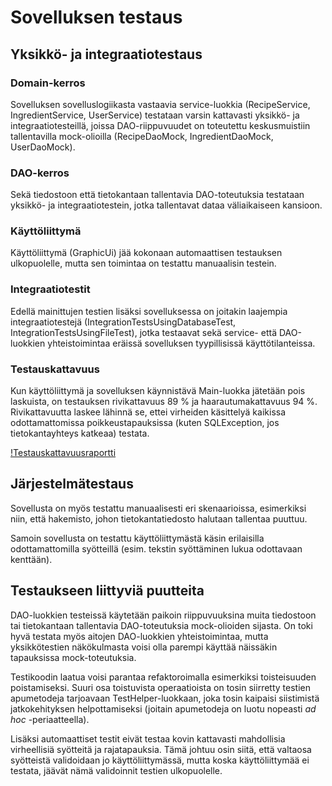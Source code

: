 # Sovelluksen testaus

## Yksikkö- ja integraatiotestaus

### Domain-kerros

Sovelluksen sovelluslogiikasta vastaavia service-luokkia (RecipeService, IngredientService, UserService) testataan varsin kattavasti yksikkö- ja integraatiotesteillä, joissa DAO-riippuvuudet on toteutettu keskusmuistiin tallentavilla mock-olioilla (RecipeDaoMock, IngredientDaoMock, UserDaoMock).

### DAO-kerros

Sekä tiedostoon että tietokantaan tallentavia DAO-toteutuksia testataan yksikkö- ja integraatiotestein, jotka tallentavat dataa väliaikaiseen kansioon.

### Käyttöliittymä

Käyttöliittymä (GraphicUi) jää kokonaan automaattisen testauksen ulkopuolelle, mutta sen toimintaa on testattu manuaalisin testein.

### Integraatiotestit

Edellä mainittujen testien lisäksi sovelluksessa on joitakin laajempia integraatiotestejä (IntegrationTestsUsingDatabaseTest, IntegrationTestsUsingFileTest), jotka testaavat sekä service- että DAO-luokkien yhteistoimintaa eräissä sovelluksen tyypillisissä käyttötilanteissa.

### Testauskattavuus

Kun käyttöliittymä ja sovelluksen käynnistävä Main-luokka jätetään pois laskuista, on testauksen rivikattavuus 89 % ja haarautumakattavuus 94 %. Rivikattavuutta laskee lähinnä se, ettei virheiden käsittelyä kaikissa odottamattomissa poikkeustapauksissa (kuten SQLException, jos tietokantayhteys katkeaa) testata.

[!Testauskattavuusraportti](https://github.com/joonaspartanen/ot-harjoitustyo/blob/master/RecipeBook/dokumentointi/kuvat/testauskattavuus.png)

## Järjestelmätestaus

Sovellusta on myös testattu manuaalisesti eri skenaarioissa, esimerkiksi niin, että hakemisto, johon tietokantatiedosto halutaan tallentaa puuttuu.

Samoin sovellusta on testattu käyttöliittymästä käsin erilaisilla odottamattomilla syötteillä (esim. tekstin syöttäminen lukua odottavaan kenttään).

## Testaukseen liittyviä puutteita

DAO-luokkien testeissä käytetään paikoin riippuvuuksina muita tiedostoon tai tietokantaan tallentavia DAO-toteutuksia mock-olioiden sijasta. On toki hyvä testata myös aitojen DAO-luokkien yhteistoimintaa, mutta yksikkötestien näkökulmasta voisi olla parempi käyttää näissäkin tapauksissa mock-toteutuksia.

Testikoodin laatua voisi parantaa refaktoroimalla esimerkiksi toisteisuuden poistamiseksi. Suuri osa toistuvista operaatioista on tosin siirretty testien apumetodeja tarjoavaan TestHelper-luokkaan, joka tosin kaipaisi siistimistä jatkokehityksen helpottamiseksi (joitain apumetodeja on luotu nopeasti _ad hoc_ -periaatteella).

Lisäksi automaattiset testit eivät testaa kovin kattavasti mahdollisia virheellisiä syötteitä ja rajatapauksia. Tämä johtuu osin siitä, että valtaosa syötteistä validoidaan jo käyttöliittymässä, mutta koska käyttöliittymää ei testata, jäävät nämä validoinnit testien ulkopuolelle.

